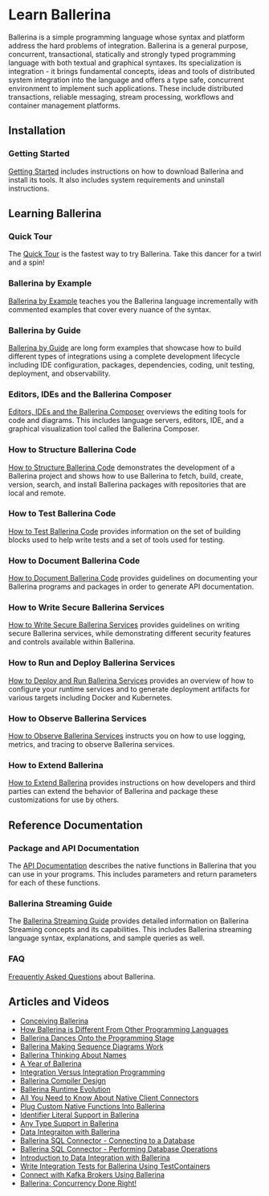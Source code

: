 # Learn Ballerina

Ballerina is a simple programming language whose syntax and platform address the hard problems of integration. Ballerina is a general purpose, concurrent, transactional, statically and strongly typed programming language with both textual and graphical syntaxes. Its specialization is integration - it brings fundamental concepts, ideas and tools of distributed system integration into the language and offers a type safe, concurrent environment to implement such applications. These include distributed transactions, reliable messaging, stream processing, workflows and container management platforms.

## Installation

### Getting Started

[Getting Started](/learn/getting-started/) includes instructions on how to download Ballerina and install its tools. It also includes system requirements and uninstall instructions.

## Learning Ballerina

### Quick Tour

The [Quick Tour](/learn/quick-tour/) is the fastest way to try Ballerina. Take this dancer for a twirl and a spin!

### Ballerina by Example

[Ballerina by Example](/learn/by-example/) teaches you the Ballerina language incrementally with commented examples that cover every nuance of the syntax.

### Ballerina by Guide

[Ballerina by Guide](/learn/by-guide/) are long form examples that showcase how to build different types of integrations using a complete development lifecycle including IDE configuration, packages, dependencies, coding, unit testing, deployment, and observability.

### Editors, IDEs and the Ballerina Composer

<a href="https://github.com/ballerina-platform/ballerina-lang/blob/master/docs/tools-ides-ballerina-composer.md" target="_blank">Editors, IDEs and the Ballerina Composer</a> overviews the editing tools for code and diagrams. This includes language servers, editors, IDE, and a graphical visualization tool called the Ballerina Composer.

### How to Structure Ballerina Code

[How to Structure Ballerina Code](/learn/how-to-structure-ballerina-code/) demonstrates the development of a Ballerina project and shows how to use Ballerina to fetch, build, create, version, search, and install Ballerina packages with repositories that are local and remote.

### How to Test Ballerina Code

[How to Test Ballerina Code](/learn/how-to-test-ballerina-code/) provides information on the set of building blocks used to help write tests and a set of tools used for testing.

### How to Document Ballerina Code

[How to Document Ballerina Code](/learn/how-to-document-ballerina-code/) provides guidelines on documenting your Ballerina programs and packages in order to generate API documentation.

### How to Write Secure Ballerina Services

[How to Write Secure Ballerina Services](/learn/how-to-write-secure-ballerina-code/) provides guidelines on writing secure Ballerina services, while demonstrating different security features and controls available within Ballerina.

### How to Run and Deploy Ballerina Services

[How to Deploy and Run Ballerina Services](/learn/how-to-deploy-and-run-ballerina-programs/) provides an overview of how to configure your runtime services and to generate deployment artifacts for various targets including Docker and Kubernetes.

### How to Observe Ballerina Services

[How to Observe Ballerina Services](/learn/how-to-observe-ballerina-code/) instructs you on how to use logging, metrics, and tracing to observe Ballerina services.

### How to Extend Ballerina

[How to Extend Ballerina](/learn/how-to-extend-ballerina/) provides instructions on how developers and third parties can extend the behavior of Ballerina and package these customizations for use by others.

## Reference Documentation

### Package and API Documentation

The [API Documentation](/learn/api-docs/?latest) describes the native functions in Ballerina that you can use in your programs. This includes parameters and return parameters for each of these functions.

### Ballerina Streaming Guide

The [Ballerina Streaming Guide](/learn/ballerina-streaming-reference/) provides detailed information on Ballerina Streaming concepts and its capabilities. This includes Ballerina streaming language syntax, explanations, and sample queries as well.

### FAQ

[Frequently Asked Questions](/learn/faq/) about Ballerina.

## Articles and Videos

* [Conceiving Ballerina](https://medium.com/ballerinalang/conceiving-ballerina-2dadf67c0503)
* [How Ballerina is Different From Other Programming Languages](https://medium.com/ballerinalang/ballerina-why-it-is-different-from-other-programming-languages-cbdf5f248390)
* [Ballerina Dances Onto the Programming Stage](https://dzone.com/articles/ballerina-dances-onto-the-integration-stage)
* [Ballerina Making Sequence Diagrams Work](https://medium.com/ballerinalang/ballerina-making-sequence-diagrams-work-d0d7b3846a80)
* [Ballerina Thinking About Names](https://medium.com/ballerinalang/ballerina-thinking-about-names-why-restrict-to-english-c1f9803e827)
* [A Year of Ballerina](https://medium.com/@sanjiva.weerawarana/an-year-of-ballerina-ad0d9251415)
* [Integration Versus Integration Programming](https://medium.com/@chathura.ekanayake/9e9097983fb)
* [Ballerina Compiler Design](https://medium.com/@sameera.jayasoma/ballerina-compiler-design-3406acc2476c)
* [Ballerina Runtime Evolution](https://medium.com/@sameera.jayasoma/ballerina-runtime-evolution-f82305e4ab8e)
* [All You Need to Know About Native Client Connectors](https://medium.com/@lanka.vitharana/ballerina-native-client-connectors-and-all-you-need-to-know-e76957ca05dd)
* [Plug Custom Native Functions Into Ballerina](https://medium.com/@lanka.vitharana/plug-custom-native-functions-to-ballerina-5bbc2e15b6ac)
* [Identifier Literal Support in Ballerina](https://medium.com/@lanka.vitharana/identifier-literals-in-ballerina-makes-it-possible-to-have-spaces-in-identifiers-83336ecb693e)
* [Any Type Support in Ballerina](https://medium.com/@lanka.vitharana/any-type-support-in-ballerina-d9651ac53695)
* [Data Integraiton with Ballerina](https://medium.com/@anupama.pathirage/data-integration-with-ballerina-c5bcf6de49b3)
* [Ballerina SQL Connector - Connecting to a Database](https://medium.com/@anupama.pathirage/ballerina-sql-connector-connecting-to-db-ee31a81c8df6)
* [Ballerina SQL Connector - Performing Database Operations](https://medium.com/@anupama.pathirage/ballerina-sql-connector-performing-db-operations-8e555e3688be)
* [Introduction to Data Integration with Ballerina](https://dzone.com/articles/introduction-to-data-integration-with-ballerina)
* [Write Integration Tests for Ballerina Using TestContainers](https://medium.com/@kevinratnasekera/write-integration-tests-for-ballerina-service-running-inside-docker-container-39fbbc20641c)
* [Connect with Kafka Brokers Using Ballerina](https://medium.com/@kevinratnasekera/connect-with-kafka-brokers-using-ballerina-6f5f2880b7e8)
* [Ballerina: Concurrency Done Right!](https://medium.com/@lafernando/ballerina-concurrency-done-right-fa0afa350cb0)
